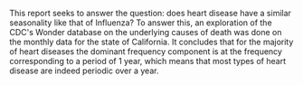 This report seeks to answer the question: does heart disease have a similar seasonality like that of Influenza? To answer this, an exploration of the CDC's Wonder database on the underlying causes of death was done on the monthly data for the state of California. It concludes that for the majority of heart diseases the dominant frequency component is at the frequency corresponding to a period of 1 year, which means that most types of heart disease are indeed periodic over a year.
